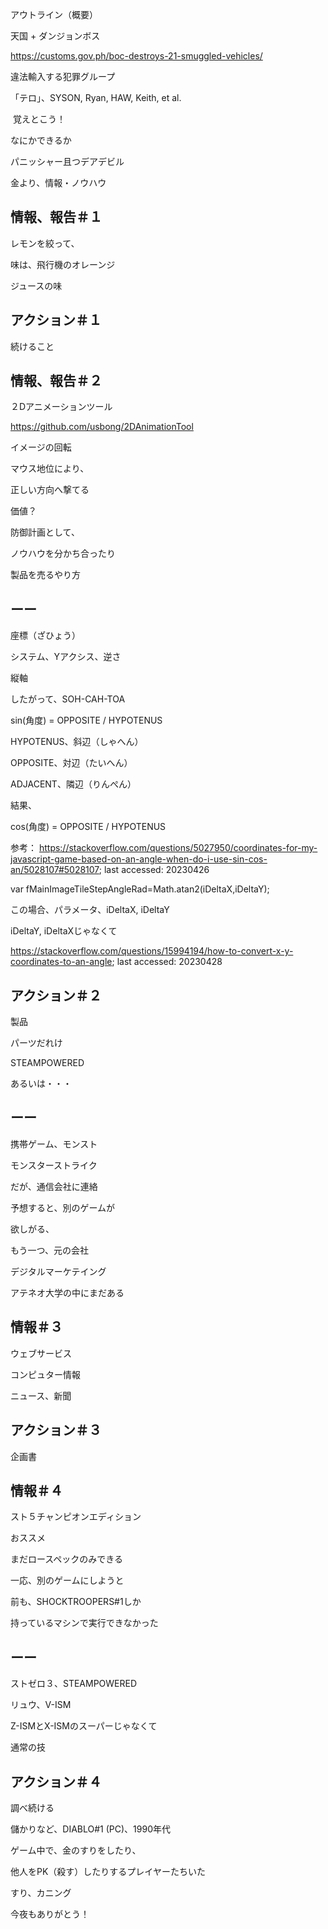 アウトライン（概要）

天国 + ダンジョンボス

https://customs.gov.ph/boc-destroys-21-smuggled-vehicles/

違法輸入する犯罪グループ

「テロ」、SYSON, Ryan, HAW, Keith, et al.

 覚えとこう！

なにかできるか

パニッシャー且つデアデビル

金より、情報・ノウハウ

## 情報、報告＃１

レモンを絞って、

味は、飛行機のオレーンジ

ジュースの味

## アクション＃１

続けること

## 情報、報告＃２

２Dアニメーションツール

https://github.com/usbong/2DAnimationTool

イメージの回転

マウス地位により、

正しい方向へ撃てる

価値？

防御計画として、

ノウハウを分かち合ったり

製品を売るやり方

## ーー

座標（ざひょう）

システム、Yアクシス、逆さ

縦軸

したがって、SOH-CAH-TOA

sin(角度) = OPPOSITE / HYPOTENUS

HYPOTENUS、斜辺（しゃへん）

OPPOSITE、対辺（たいへん）

ADJACENT、隣辺（りんぺん）

結果、

cos(角度) = OPPOSITE / HYPOTENUS

参考：
https://stackoverflow.com/questions/5027950/coordinates-for-my-javascript-game-based-on-an-angle-when-do-i-use-sin-cos-an/5028107#5028107; last accessed: 20230426

var fMainImageTileStepAngleRad=Math.atan2(iDeltaX,iDeltaY);

この場合、パラメータ、iDeltaX, iDeltaY

iDeltaY, iDeltaXじゃなくて

https://stackoverflow.com/questions/15994194/how-to-convert-x-y-coordinates-to-an-angle; last accessed: 20230428

## アクション＃２

製品

パーツだれけ

STEAMPOWERED

あるいは・・・

## ーー

携帯ゲーム、モンスト

モンスターストライク

だが、通信会社に連絡

予想すると、別のゲームが

欲しがる、

もう一つ、元の会社

デジタルマーケテイング

アテネオ大学の中にまだある

## 情報＃３

ウェブサービス

コンピュター情報

ニュース、新聞

## アクション＃３

企画書

## 情報＃４

スト５チャンピオンエディション

おススメ

まだロースペックのみできる

一応、別のゲームにしようと

前も、SHOCKTROOPERS#1しか

持っているマシンで実行できなかった

## ーー

ストゼロ３、STEAMPOWERED

リュウ、V-ISM

Z-ISMとX-ISMのスーパーじゃなくて

通常の技

## アクション＃４

調べ続ける

儲かりなど、DIABLO#1 (PC)、1990年代

ゲーム中で、金のすりをしたり、

他人をPK（殺す）したりするプレイヤーたちいた

すり、カニング

今夜もありがとう！


